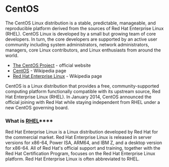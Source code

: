 # CentOS

The CentOS Linux distribution is a stable, predictable, manageable, and reproducible platform derived from the sources of Red Hat Enterprise Linux \(RHEL\). CentOS Linux is developed by a small but growing team of core developers. In turn, the core developers are supported by an active user community including system administrators, network administrators, managers, core Linux contributors, and Linux enthusiasts from around the world. 

* [The CentOS Project](https://www.centos.org/) - official website
* [CentOS](https://en.wikipedia.org/wiki/CentOS) - Wikipedia page
* [Red Hat Enterprise Linux](https://en.wikipedia.org/wiki/Red_Hat_Enterprise_Linux) - Wikipedia page

CentOS is a Linux distribution that provides a free, community-supported computing platform functionally compatible with its upstream source, Red Hat Enterprise Linux \(RHEL\). In January 2014, CentOS announced the official joining with Red Hat while staying independent from RHEL under a new CentOS governing board.

### **What is** [**RHEL**](https://en.wikipedia.org/wiki/Red_Hat_Enterprise_Linux)\*\*\*\* <a id="what-is-rhel"></a>

Red Hat Enterprise Linux is a Linux distribution developed by Red Hat for the commercial market. Red Hat Enterprise Linux is released in server versions for x86-64, Power ISA, ARM64, and IBM Z, and a desktop version for x86-64. All of Red Hat's official support and training, together with the Red Hat Certification Program, focuses on the Red Hat Enterprise Linux platform. Red Hat Enterprise Linux is often abbreviated to RHEL.



